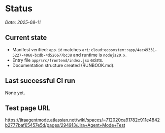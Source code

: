 # Status

_Date: 2025-08-11_

## Current state

- Manifest verified: `app.id` matches `ari:cloud:ecosystem::app/4ac49331-5227-4060-bcdb-4d526677bc38` and runtime is `nodejs20.x`.
- Entry file `app/src/frontend/index.jsx` exists.
- Documentation structure created (RUNBOOK.md).

## Last successful CI run

None yet.

## Test page URL

https://jiraagentmode.atlassian.net/wiki/spaces/~712020ca91782c911e4842b2777baf65457e5d/pages/294913/Jira+Agent+Mode+Test
